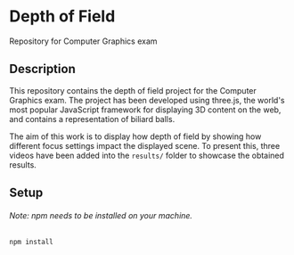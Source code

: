 # Depth of Field
Repository for Computer Graphics exam

## Description
This repository contains the depth of field project for the Computer Graphics exam. 
The project has been developed using three.js, the world's most popular JavaScript framework for displaying 3D content on the web, and contains a representation of biliard balls.

The aim of this work is to display how depth of field by showing how different focus settings impact the displayed scene. To present this, three videos have been added into the `results/` folder to showcase the obtained results.


## Setup
###### Note: npm needs to be installed on your machine.
```
npm install
``` 



